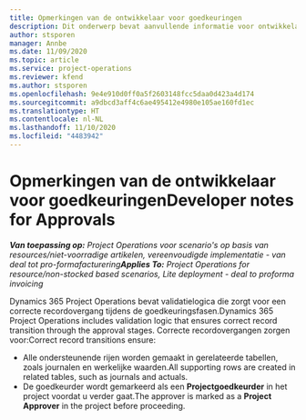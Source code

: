 ```yaml
---
title: Opmerkingen van de ontwikkelaar voor goedkeuringen
description: Dit onderwerp bevat aanvullende informatie voor ontwikkelaars over het werken met goedkeuringen.
author: stsporen
manager: Annbe
ms.date: 11/09/2020
ms.topic: article
ms.service: project-operations
ms.reviewer: kfend
ms.author: stsporen
ms.openlocfilehash: 9e4e910d0ff0a5f2603148fcc5daa0d423a4d174
ms.sourcegitcommit: a9dbcd3aff4c6ae495412e4980e105ae160fd1ec
ms.translationtype: HT
ms.contentlocale: nl-NL
ms.lasthandoff: 11/10/2020
ms.locfileid: "4483942"
---
```

# <a name="developer-notes-for-approvals"></a><span data-ttu-id="5b1b0-103">Opmerkingen van de ontwikkelaar voor goedkeuringen</span><span class="sxs-lookup"><span data-stu-id="5b1b0-103">Developer notes for Approvals</span></span>

<span data-ttu-id="5b1b0-104">_**Van toepassing op:** Project Operations voor scenario's op basis van resources/niet-voorradige artikelen, vereenvoudigde implementatie - van deal tot pro-formafacturering_</span><span class="sxs-lookup"><span data-stu-id="5b1b0-104">_**Applies To:** Project Operations for resource/non-stocked based scenarios, Lite deployment - deal to proforma invoicing_</span></span>

<span data-ttu-id="5b1b0-105">Dynamics 365 Project Operations bevat validatielogica die zorgt voor een correcte recordovergang tijdens de goedkeuringsfasen.</span><span class="sxs-lookup"><span data-stu-id="5b1b0-105">Dynamics 365 Project Operations includes validation logic that ensures correct record transition through the approval stages.</span></span> <span data-ttu-id="5b1b0-106">Correcte recordovergangen zorgen voor:</span><span class="sxs-lookup"><span data-stu-id="5b1b0-106">Correct record transitions ensure:</span></span> 

  - <span data-ttu-id="5b1b0-107">Alle ondersteunende rijen worden gemaakt in gerelateerde tabellen, zoals journalen en werkelijke waarden.</span><span class="sxs-lookup"><span data-stu-id="5b1b0-107">All supporting rows are created in related tables, such as journals and actuals.</span></span>
  - <span data-ttu-id="5b1b0-108">De goedkeurder wordt gemarkeerd als een **Projectgoedkeurder** in het project voordat u verder gaat.</span><span class="sxs-lookup"><span data-stu-id="5b1b0-108">The approver is marked as a **Project Approver** in the project before proceeding.</span></span>
